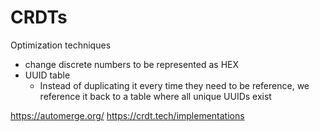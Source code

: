 # CRDTs

Optimization techniques
- change discrete numbers to be represented as HEX
- UUID table
  - Instead of duplicating it every time they need to be reference, we reference it back to a table where all unique UUIDs exist


https://automerge.org/
https://crdt.tech/implementations